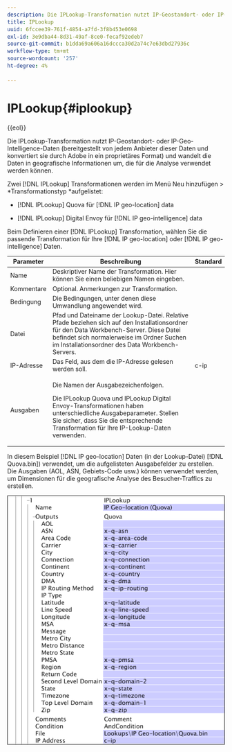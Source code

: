```yaml
---
description: Die IPLookup-Transformation nutzt IP-Geostandort- oder IP-Geo-Intelligence-Daten (bereitgestellt von jedem Anbieter dieser Daten und konvertiert sie durch Adobe in ein proprietäres Format) und wandelt die Daten in geografische Informationen um, die für die Analyse verwendet werden können.
title: IPLookup
uuid: 6fccee39-761f-4854-a7fd-3f8b453e0698
exl-id: 3e9dba44-8d31-49af-8ce0-fecaf92edeb7
source-git-commit: b1dda69a606a16dccca30d2a74c7e63dbd27936c
workflow-type: tm+mt
source-wordcount: '257'
ht-degree: 4%

---
```


# IPLookup{#iplookup}

{{eol}}

Die IPLookup-Transformation nutzt IP-Geostandort- oder IP-Geo-Intelligence-Daten (bereitgestellt von jedem Anbieter dieser Daten und konvertiert sie durch Adobe in ein proprietäres Format) und wandelt die Daten in geografische Informationen um, die für die Analyse verwendet werden können.

Zwei [!DNL IPLookup] Transformationen werden im Menü Neu hinzufügen > *Transformationstyp *aufgelistet:

* [!DNL IPLookup] Quova für [!DNL IP geo-location] data

* [!DNL IPLookup] Digital Envoy für [!DNL IP geo-intelligence] data

Beim Definieren einer [!DNL IPLookup] Transformation, wählen Sie die passende Transformation für Ihre [!DNL IP geo-location] oder [!DNL IP geo-intelligence] Daten.

<table id="table_C438A30AB5E64160A5C486D6887B1D7E"> 
 <thead> 
  <tr> 
   <th colname="col1" class="entry"> Parameter </th> 
   <th colname="col2" class="entry"> Beschreibung </th> 
   <th colname="col3" class="entry"> Standard </th> 
  </tr> 
 </thead>
 <tbody> 
  <tr> 
   <td colname="col1"> Name </td> 
   <td colname="col2"> Deskriptiver Name der Transformation. Hier können Sie einen beliebigen Namen eingeben. </td> 
   <td colname="col3"> </td> 
  </tr> 
  <tr> 
   <td colname="col1"> Kommentare </td> 
   <td colname="col2"> Optional. Anmerkungen zur Transformation. </td> 
   <td colname="col3"> </td> 
  </tr> 
  <tr> 
   <td colname="col1"> Bedingung </td> 
   <td colname="col2"> Die Bedingungen, unter denen diese Umwandlung angewendet wird. </td> 
   <td colname="col3"> </td> 
  </tr> 
  <tr> 
   <td colname="col1"> Datei </td> 
   <td colname="col2"> Pfad und Dateiname der Lookup-Datei. Relative Pfade beziehen sich auf den Installationsordner für den Data Workbench-Server. Diese Datei befindet sich normalerweise im Ordner Suchen im Installationsordner des Data Workbench-Servers. </td> 
   <td colname="col3"> </td> 
  </tr> 
  <tr> 
   <td colname="col1"> IP-Adresse </td> 
   <td colname="col2"> Das Feld, aus dem die IP-Adresse gelesen werden soll. </td> 
   <td colname="col3"> c-ip </td> 
  </tr> 
  <tr> 
   <td colname="col1"> Ausgaben </td> 
   <td colname="col2"> <p>Die Namen der Ausgabezeichenfolgen. </p> <p> Die <span class="wintitle"> IPLookup</span> Quova und <span class="wintitle"> IPLookup</span> Digital Envoy-Transformationen haben unterschiedliche Ausgabeparameter. Stellen Sie sicher, dass Sie die entsprechende Transformation für Ihre IP-Lookup-Daten verwenden. </p> </td> 
   <td colname="col3"> </td> 
  </tr> 
 </tbody> 
</table>

In diesem Beispiel [!DNL IP geo-location] Daten (in der Lookup-Datei) [!DNL Quova.bin]) verwendet, um die aufgelisteten Ausgabefelder zu erstellen. Die Ausgaben (AOL, ASN, Gebiets-Code usw.) können verwendet werden, um Dimensionen für die geografische Analyse des Besucher-Traffics zu erstellen.

![](assets/cfg_TransformationType_IPLookup.png)
